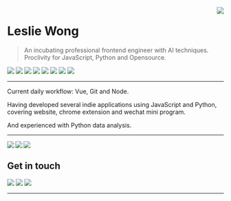 <div>
<img align="right" src="https://github-readme-stats.vercel.app/api?username=Leslie-Wong-H&show_icons=true&hide_border=true&icon_color=586069&title_color=a0a9af">
</div>

# Leslie Wong

> An incubating professional frontend engineer with AI techniques. Proclivity for JavaScript, Python and Opensource.

![](https://img.shields.io/badge/-JavaScript-F3CF01?style=flat-square&logo=JavaScript&logoColor=fff)
![](https://img.shields.io/badge/-CSS3-254BDD?style=flat-square&logo=CSS3&labelColor=254BDD)
![](https://img.shields.io/badge/-HTML5-e34f26?style=flat-square&logo=HTML5&logoColor=fff)
![](https://img.shields.io/badge/-Node.js-8BBF3D?style=flat-square&logo=Node.js&logoColor=fff)
![](https://img.shields.io/badge/-VSCode-24A4EB?style=flat-square&logo=Visual%20Studio%20Code&logoColor=fff)
![](https://img.shields.io/badge/-Python-3872A3?style=flat-square&logo=Python&logoColor=fff)
![](https://img.shields.io/badge/-PyCharm-339933?style=flat-square&logo=PyCharm&logoColor=fff)
![](https://img.shields.io/badge/-Jupyter-007ACC?style=flat-square&logo=Jupyter&logoColor=orange)

---

Current daily workflow: Vue, Git and Node.

Having developed several indie applications using JavaScript and Python, covering website, chrome extension and wechat mini program.

And experienced with Python data analysis.

---

<a href="https://github.com/Leslie-Wong-H/game_of_life">
  <img align="left" src="https://github-readme-stats.vercel.app/api/pin/?username=Leslie-Wong-H&repo=game_of_life&show_owner=true" />
</a>
<a href="https://github.com/Leslie-Wong-H/BoostPic">
  <img align="left" src="https://github-readme-stats.vercel.app/api/pin/?username=Leslie-Wong-H&repo=BoostPic&show_owner=true" />
</a>

<a href="#"><img align="center" src="https://via.placeholder.com/600x1.png/fff/fff"></a>

## Get in touch

[![](https://img.shields.io/badge/-@LeslieWongH1-1ca0f1?style=flat-square&labelColor=1ca0f1&logo=twitter&logoColor=white)](https://twitter.com/LeslieWongH1)
[![](https://img.shields.io/badge/-@79917148leslie-3f4441?style=flat-square&logo=Gmail&logoColor=2ca5e0)](mailto:79917148leslie@gmail.com)
[![](https://img.shields.io/badge/-https://lesliewong.cn-0e83cd?style=flat-square&logo=Blogger&logoColor=fff)](https://lesliewong.cn)

---
